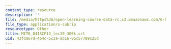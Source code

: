 ```yaml
---
content_type: resource
description: ''
file: /media/https%3A/open-learning-course-data-rc.s3.amazonaws.com/6-041sc-probabilistic-systems-analysis-and-applied-probability-fall-2013/43fda67d4b4c5c3aab1605c57789c25d_MIT6_041SCF13_lec19_300k.vtt
file_type: application/x-subrip
resourcetype: Other
title: MIT6_041SCF13_lec19_300k.srt
uid: 43fda67d-4b4c-5c3a-ab16-05c57789c25d
---
```

